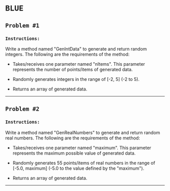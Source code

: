 # `BLUE`

## `Problem #1`

### `Instructions:`
Write a method named "GenIntData" to generate and return random integers. The following are the requirements of the method:

- Takes/receives one parameter named "nItems". This parameter represents the number of points/items of generated data.

- Randomly generates integers in the range of [-2, 5] (-2 to 5).

- Returns an array of generated data.

---

## `Problem #2`

### `Instructions:`
Write a method named "GenRealNumbers" to generate and return random real numbers. The following are the requirements of the method:

- Takes/receives one parameter named "maximum". This parameter represents the maximum possible value of generated data.

- Randomly generates 55 points/items of real numbers in the range of [-5.0, maximum] (-5.0 to the value defined by the "maximum"). 

- Returns an array of generated data.

---





